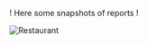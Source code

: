 ! Here some snapshots of reports !

![Restaurant](https://github.com/Manjesh30Verma/Restaurant_PowerBi/assets/144987266/736e034f-586b-4680-9bf1-fa33f7a483d8)
